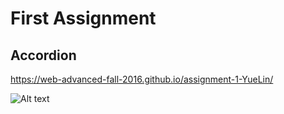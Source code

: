 # First Assignment

## Accordion

https://web-advanced-fall-2016.github.io/assignment-1-YueLin/


![Alt text](/ScreenShot1.png?raw=true "screenShot")
